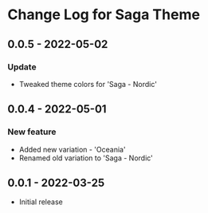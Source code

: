 # Change Log for Saga Theme


## 0.0.5 - 2022-05-02

### Update

- Tweaked theme colors for 'Saga - Nordic'

## 0.0.4 - 2022-05-01

### New feature

- Added new variation - 'Oceania'
- Renamed old variation to 'Saga - Nordic'

## 0.0.1 - 2022-03-25

- Initial release